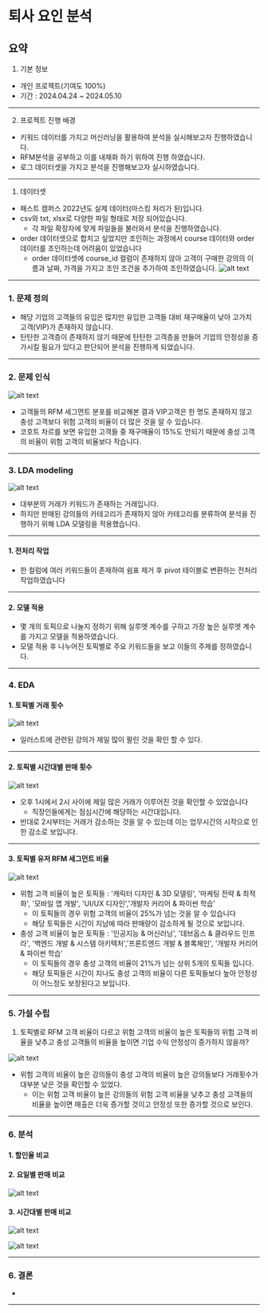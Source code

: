퇴사 요인 분석
==============

요약
--------------------------------------
1. 기본 정보
- 개인 프로젝트(기여도 100%)
- 기간 : 2024.04.24 ~ 2024.05.10
***
2. 프로젝트 진행 배경
- 키워드 데이터를 가지고 머신러닝을 활용하여 분석을 실시해보고자 진행하였습니다.
- RFM분석을 공부하고 이를 내재화 하기 위하여 진행 하였습니다.
- 로그 데이터셋을 가지고 분석을 진행해보고자 실시하였습니다.
***


1. 데이터셋
- 패스트 캠퍼스 2022년도 실제 데이터(마스킹 처리가 된)입니다.
- csv와 txt, xlsx로 다양한 파일 형태로 저장 되어있습니다.
  - 각 파일 확장자에 맞게 파일들을 불러와서 분석을 진행하였습니다.
- order 데이터셋으로 합치고 싶었지만 조인하는 과정에서 course 데이터와 order 데이터를 조인하는데 어려움이 있었습니다
  - order 데이터셋에 course_id 컬럼이 존재하지 않아 고객이 구매한 강의의 이름과 날짜, 가격을 가지고 조인 조건을 추가하여 조인하였습니다.
![alt text](image/data.png)

***
### 1. 문제 정의
- 해당 기업의 고객들의 유입은 많지만 유입한 고객들 대비 재구매율이 낮아 고가치 고객(VIP)가 존재하지 않습니다.
- 탄탄한 고객층이 존재하지 않기 때문에 탄탄한 고객층을 만들어 기업의 안정성을 증가시킬 필요가 있다고 판단되어 분석을 진행하게 되었습니다.

***
### 2. 문제 인식
![alt text](image/dash1.png)
- 고객들의 RFM 세그먼트 분포를 비교해본 결과 VIP고객은 한 명도 존재하지 않고 충성 고객보다 위험 고객의 비율이 더 많은 것을 알 수 있습니다.
- 코호트 차르를 보면 유입한 고객들 중 재구매율이 15%도 안되기 때문에 충성 고객의 비율이 위험 고객의 비율보다 작습니다.

-------

### 3. LDA modeling
![alt text](image/pie1.png)
- 대부분의 거래가 키워드가 존재하는 거래입니다.
- 하지만 판매된 강의들의 카테고리가 존재하지 않아 카테고리를 분류하여 분석을 진행하기 위해 LDA 모델링을 적용했습니다.
----- 
#### 1. 전처리 작업
- 한 컬럼에 여러 키워드들이 존재하여 쉼표 제거 후 pivot 테이블로 변환하는 전처리 작업하였습니다

-------
#### 2. 모델 적용 

- 몇 개의 토픽으로 나눌지 정하기 위해 실루엣 계수를 구하고 가장 높은 실루엣 계수를 가지고 모델을 적용하였습니다.
- 모델 적용 후 나누어진 토픽별로 주요 키워드들을 보고 이들의 주제를 정하였습니다.
------ 

### 4. EDA
#### 1. 토픽별 거래 횟수
![alt text](image/bar1.png)
- 일러스트에 관련된 강의가 제일 많이 팔린 것을 확인 할 수 있다.

----
#### 2. 토픽별 시간대별 판매 횟수
![alt text](image/trend1.png)
- 오후 1시에서 2시 사이에 제일 많은 거래가 이루어진 것을 확인할 수 있었습니다
  - 직장인들에게는 점심시간에 해당하는 시간대입니다. 
- 반대로 2시부터는 거래가 감소하는 것을 알 수 있는데 이는 업무시간의 시작으로 인한 감소로 보입니다.
----
#### 3. 토픽별 유저 RFM 세그먼트 비율
![alt text](image/rfm.png)
- 위험 고객 비율이 높은 토픽들 : '캐릭터 디자인 & 3D 모델링', '마케팅 전략 & 최적화', '모바일 앱 개발', 'UI/UX 디자인','개발자 커리어 & 파이썬 학습'
  - 이 토픽들의 경우 위험 고객의 비율이 25%가 넘는 것을 알 수 있습니다
  - 해당 토픽들은 시간이 지남에 따라 판매량이 감소하게 될 것으로 보입니다.
- 충성 고객 비율이 높은 토픽들 : '인공지능 & 머신러닝', '데브옵스 & 클라우드 인프라', '백엔드 개발 & 시스템 아키텍처','프론트엔드 개발 & 블록체인', '개발자 커리어 & 파이썬 학습'
  - 이 토픽들의 경우 충성 고객의 비율이 21%가 넘는 상위 5개의 토픽들 입니다.
  - 해당 토픽들은 시간이 지나도 충성 고객의 비율이 다른 토픽들보다 높아 안정성이 어느정도 보장된다고 보입니다.
----

### 5. 가설 수립
1. 토픽별로 RFM 고객 비율이 다르고 위험 고객의 비율이 높은 토픽들의 위험 고객 비율을 낮추고 충성 고객들의 비율을 높이면 기업 수익 안정성이 증가하지 않을까?

![alt text](image/bar2.png)

  - 위험 고객의 비율이 높은 강의들이 충성 고객의 비율이 높은 강의들보다 거래횟수가 대부분 낮은 것을 확인할 수 있었다.
    - 이는 위험 고객 비율이 높은 강의들의 위험 고객 비율을 낮추고 충성 고객들의 비율을 높이면 매출은 더욱 증가할 것이고 안정성 또한 증가할 것으로 보인다.
---------
### 6. 분석
#### 1. 할인율 비교

#### 2. 요일별 판매 비교
![alt text](image/bar3.png)

#### 3. 시간대별 판매 비교 

![alt text](image/trend_risk.png)

![alt text](image/trend_royal.png)


----------

### 6. 결론
- 
-----
